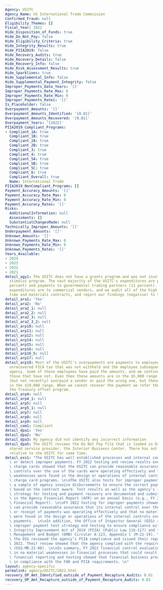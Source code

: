 ```yaml
---
Agency: USITC
Agency_Name: US International Trade Commission
Confirmed_Fraud: null
Eligibility_Themes: []
Fiscal_Year: 2022
Hide_Disposition_of_Funds: true
Hide_Do_Not_Pay: false
Hide_Eligibility_Criteria: true
Hide_Integrity_Results: true
Hide_PIIA2019: false
Hide_Recovery_Audits: true
Hide_Recovery_Details: false
Hide_Recovery_Info: false
Hide_Risk_Assessment_Results: true
Hide_Sparklines: true
Hide_Supplemental_Info: false
Hide_Supplemental_Payment_Integrity: false
Improper_Payments_Data_Years: '[]'
Improper_Payments_Rate_Max: 0
Improper_Payments_Rate_Min: 0
Improper_Payments_Rates: '[]'
Is_Placeholder: false
Overpayment_Amounts: '[]'
Overpayment_Amounts_Identified: '[0.01]'
Overpayment_Amounts_Recovered: '[0.01]'
Overpayment_Years: '[2022]'
PIIA2019_Compliant_Programs:
- Compliant_1A: true
  Compliant_1B: true
  Compliant_2A: true
  Compliant_2B: true
  Compliant_3: true
  Compliant_4: true
  Compliant_5A: true
  Compliant_5B: true
  Compliant_5C: true
  Compliant_6: true
  Compliant_Overall: true
  Name: International Trade
PIIA2019_NonCompliant_Programs: []
Payment_Accuracy_Amounts: '[]'
Payment_Accuracy_Rate_Max: 0
Payment_Accuracy_Rate_Min: 0
Payment_Accuracy_Rates: '[]'
Risks:
  AdditionalInformation: null
  Assessments: []
  SubstantialChangesMade: null
Technically_Improper_Amounts: '[]'
Underpayment_Amounts: '[]'
Unknown_Amounts: '[]'
Unknown_Payments_Rate_Max: 0
Unknown_Payments_Rate_Min: 0
Unknown_Payments_Rates: '[]'
Years_Available:
- 2024
- 2023
- 2022
- 2021
detail_agy1: The USITC does not have a grants program and was not involved in the
  stimulus program. The vast majority of the USITC's expenditures are payroll (75
  percent) and payments to governmental trading partners (11 percent). The remaining
  expenditures are to commercial vendors, and we audit all of the high dollar value
  time and materials contracts, and report our findings (negative) to the IG.
detail_ara1: 'Yes'
detail_ara2: 'No'
detail_ara2_1: null
detail_ara2_2: null
detail_ara2_3: null
detail_ara2_3_2: null
detail_arp10: null
detail_arp11: null
detail_arp12: null
detail_arp14: null
detail_arp15: null
detail_arp16: null
detail_arp16_5: null
detail_arp17: null
detail_arp18: Most of the USITC's overpayments are payments to employees, such as
  unrecovered FICA tax that was not withheld and the employee subsequently left the
  agency. Some of these employees have paid the amounts, and we continue to contact
  those that have not. Even then these amounts are in the $5,000 range. We have occasionally
  (but not recently) overpaid a vendor or paid the wrong one, but these amounts were
  in the $10,000 range. When we cannot recover the payment we refer the vendor to
  the Treasury offset program.
detail_arp4: null
detail_arp4_1: null
detail_arp5: null
detail_arp5_1: null
detail_arp7: null
detail_arp8: null
detail_arp9: null
detail_com1: Compliant
detail_dpa1: 'Yes'
detail_dpa2: 'No'
detail_dpa3: My agency did not identify any incorrect information
detail_dpa5: The USITC reviews the Do Not Pay file that is loaded in Oracle by our
  shared service provider, the Interior Business Center. There has not been any information
  relative to the USITC for some time.
detail_exs1: "The USITC has well established processes and internal controls to prevent\
  \ or detect improper payments. FY 2022 testing and review results over government\
  \ charge cards showed that the USITC can provide reasonable assurance that its internal\
  \ controls over the use of the cards were operating effectively and that no material\
  \ weaknesses were found in the design or operations of internal controls over the\
  \ charge card programs. \n\nThe USITC also tests for improper payments by reviewing\
  \ a sample of agency invoice disbursements to ensure the correct payment was issued\
  \ based on the contract award. Test results as well as the agency’s improper payment\
  \ strategy for testing and payment recovery are documented and submitted to OMB\
  \ in the Agency Financial Report (AFR) on an annual basis (e.g., FY 2021 Agency\
  \ Financial Report). \n\nFY 2022 testing for improper payments showed that the USITC\
  \ can provide reasonable assurance that its internal control over the payment issuance\
  \ or receipt of payments was operating effectively and that no material weaknesses\
  \ were found in the design or operations of the internal controls over disbursement\
  \ payments.  \n\nIn addition, the Office of Inspector General (OIG) reviews the\
  \ improper payment test strategy and testing to ensure compliance with the Payment\
  \ Integrity Improvement Act of 2019 (PIIA) (Public Law 116-117) and the Office of\
  \ Management and Budget (OMB) Circular A-123, Appendix C (M-21-19). \n\nFY 2022,\
  \ the OIG reviewed the agency’s PIIA compliance and issued their report April 26,\
  \ 2022. Their review showed that the agency complied with the requirements of PIIA\
  \ (OIG-MR-22-08). \n\nIn summary, FY 2022 financial control evaluations resulted\
  \ in no material weaknesses in financial processes that could result in inaccurate\
  \ financial reporting and testing showed that financial business processes were\
  \ in compliance with the FAR and PIIA requirements. \n"
layout: agency-specific
permalink: agency/USITC/2022.html
recovery_OP_Amt_Identified_outside_of_Payment_Recapture_Audits: 0.01
recovery_OP_Amt_Recapture_outside_of_Payment_Recapture_Audits: 0.01
---
```


